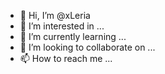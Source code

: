 - 👋 Hi, I’m @xLeria
- 👀 I’m interested in ...
- 🌱 I’m currently learning ...
- 💞️ I’m looking to collaborate on ...
- 📫 How to reach me ...

<!---
xLeria/xLeria is a ✨ special ✨ repository because its `README.md` (this file) appears on your GitHub profile.
You can click the Preview link to take a look at your changes.
--->
